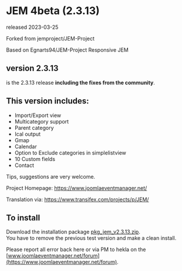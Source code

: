 # JEM 4beta (2.3.13)
released 2023-03-25


Forked from jemproject/JEM-Project

Based on Egnarts94/JEM-Project Responsive JEM

## version 2.3.13
is the 2.3.13 release **including the fixes from the community**.

## This version includes:
- Import/Export view
- Multicategory support
- Parent category
- Ical output
- Gmap
- Calendar
- Option to Exclude categories in simplelistview
- 10 Custom fields
- Contact

Tips, suggestions are very welcome.

Project Homepage: https://www.joomlaeventmanager.net/

Translation via:  https://www.transifex.com/projects/p/JEM/

## To install
Download the installation package [pkg_jem_v2.3.13.zip](https://raw.githubusercontent.com/Heklaterriol/JEM-Project/JEM-4beta2/pkg_jem_v2.3.13.zip).    
You have to remove the previous test version and make a clean install.

Please report all error back here or via PM to hekla on the [www.joomlaeventmanager.net/forum](https://www.joomlaeventmanager.net/forum).